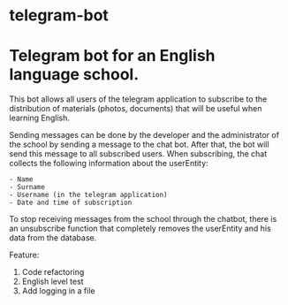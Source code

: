 # telegram-bot

# Telegram bot for an English language school.

This bot allows all users of the telegram application to subscribe to the distribution of materials (photos, documents) that will be useful when learning English.

Sending messages can be done by the developer and the administrator of the school by sending a message to the chat bot. After that, the bot will send this message to all subscribed users.
When subscribing, the chat collects the following information about the userEntity:

	- Name
	- Surname
	- Username (in the telegram application)
	- Date and time of subscription

To stop receiving messages from the school through the chatbot, there is an unsubscribe function that completely removes the userEntity and his data from the database.


Feature:
1. Code refactoring
2. English level test
3. Add logging in a file
